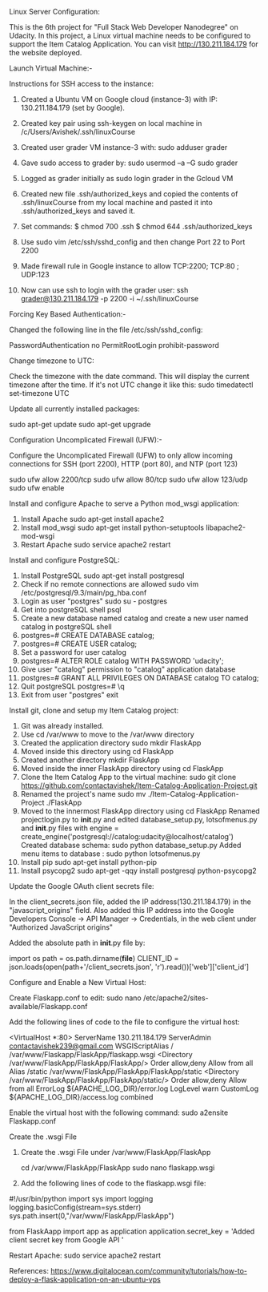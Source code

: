 Linux Server Configuration:

This is the 6th project for "Full Stack Web Developer Nanodegree" on Udacity.
In this project, a Linux virtual machine needs to be configured to support the Item Catalog Application.
You can visit  http://130.211.184.179  for the website deployed.

Launch Virtual Machine:-

Instructions for SSH access to the instance:
1.	Created a Ubuntu VM on Google cloud (instance-3) with IP: 130.211.184.179 (set by Google).
2.	Created key pair using ssh-keygen on local machine in /c/Users/Avishek/.ssh/linuxCourse
3.	Created user grader VM instance-3 with: sudo adduser grader
4.	Gave sudo access to grader by: sudo usermod –a –G sudo grader
5.	Logged as grader initially as sudo login grader in the Gcloud VM
6.	Created new file .ssh/authorized_keys and copied the contents of .ssh/linuxCourse from my local machine and pasted it into .ssh/authorized_keys and saved it.
7.	Set commands:
    $ chmod 700 .ssh
    $ chmod 644 .ssh/authorized_keys

8.	Use sudo vim /etc/ssh/sshd_config and then change Port 22 to Port 2200
9.	Made firewall rule in Google instance to allow TCP:2200; TCP:80 ; UDP:123
10.	Now can use ssh to login with the grader user: ssh grader@130.211.184.179 -p 2200 -i ~/.ssh/linuxCourse

Forcing Key Based Authentication:-

Changed the following line in the file /etc/ssh/sshd_config:

PasswordAuthentication no
PermitRootLogin prohibit-password

Change timezone to UTC:

Check the timezone with the date command. This will display the current timezone after the time. If it's not UTC change it like this:
sudo timedatectl set-timezone UTC

Update all currently installed packages:

sudo apt-get update
sudo apt-get upgrade

Configuration Uncomplicated Firewall (UFW):-

Configure the Uncomplicated Firewall (UFW) to only allow incoming connections for SSH (port 2200), HTTP (port 80), and NTP (port 123)

sudo ufw allow 2200/tcp
sudo ufw allow 80/tcp
sudo ufw allow 123/udp
sudo ufw enable

Install and configure Apache to serve a Python mod_wsgi application:

1.	Install Apache sudo apt-get install apache2
2.	Install mod_wsgi sudo apt-get install python-setuptools libapache2-mod-wsgi
3.	Restart Apache sudo service apache2 restart

Install and configure PostgreSQL:

1.	Install PostgreSQL sudo apt-get install postgresql
2.	Check if no remote connections are allowed sudo vim /etc/postgresql/9.3/main/pg_hba.conf
3.	Login as user "postgres" sudo su - postgres
4.	Get into postgreSQL shell psql
5.	Create a new database named catalog and create a new user named catalog in postgreSQL shell
6.	postgres=# CREATE DATABASE catalog;
7.	postgres=# CREATE USER catalog;
8.	Set a password for user catalog
9.	postgres=# ALTER ROLE catalog WITH PASSWORD 'udacity';
10.	Give user "catalog" permission to "catalog" application database
11.	postgres=# GRANT ALL PRIVILEGES ON DATABASE catalog TO catalog;
12.	Quit postgreSQL postgres=# \q
13.	Exit from user "postgres"
    exit

Install git, clone and setup my Item Catalog project:

1.	Git was already installed.
2.	Use cd /var/www to move to the /var/www directory
3.	Created the application directory sudo mkdir FlaskApp
4.	Moved inside this directory using cd FlaskApp
5.	Created another directory mkdir FlaskApp
6.	Moved inside the inner FlaskApp directory using cd FlaskApp
7.	Clone the Item Catalog App to the virtual machine: sudo git clone https://github.com/contactavishek/Item-Catalog-Application-Project.git
8.	Renamed the project's name sudo mv ./Item-Catalog-Application-Project ./FlaskApp
9.	Moved to the innermost FlaskApp directory using cd FlaskApp
        Renamed projectlogin.py to __init__.py and edited database_setup.py, lotsofmenus.py and __init__.py files with engine = create_engine('postgresql://catalog:udacity@localhost/catalog')
        Created database schema: sudo python database_setup.py
	    Added menu items to database : sudo python lotsofmenus.py
10.	Install pip sudo apt-get install python-pip
11.	Install psycopg2 sudo apt-get -qqy install postgresql python-psycopg2

Update the Google OAuth client secrets file:

In the client_secrets.json file, added the IP address(130.211.184.179) in the "javascript_origins" field. Also added this IP address into the Google Developers Console -> API Manager -> Credentials, in the web client under "Authorized JavaScript origins"

Added the absolute path in __init__.py file by:

import os
path = os.path.dirname(__file__)
CLIENT_ID = json.loads(open(path+'/client_secrets.json', 'r').read())['web']['client_id']

Configure and Enable a New Virtual Host:

Create Flaskapp.conf to edit: sudo nano /etc/apache2/sites-available/Flaskapp.conf

Add the following lines of code to the file to configure the virtual host:

<VirtualHost *:80>
	ServerName 130.211.184.179
	ServerAdmin contactavishek239@gmail.com
	WSGIScriptAlias / /var/www/Flaskapp/FlaskApp/flaskapp.wsgi
	<Directory /var/www/FlaskApp/FlaskApp/FlaskApp/>
		Order allow,deny
		Allow from all
	</Directory>
	Alias /static /var/www/FlaskApp/FlaskApp/FlaskApp/static
	<Directory /var/www/FlaskApp/FlaskApp/FlaskApp/static/>
		Order allow,deny
		Allow from all
	</Directory>
	ErrorLog ${APACHE_LOG_DIR}/error.log
	LogLevel warn
	CustomLog ${APACHE_LOG_DIR}/access.log combined
</VirtualHost>


Enable the virtual host with the following command: sudo a2ensite Flaskapp.conf

Create the .wsgi File

1.	Create the .wsgi File under /var/www/FlaskApp/FlaskApp

    cd /var/www/FlaskApp/FlaskApp
    sudo nano flaskapp.wsgi

2.	Add the following lines of code to the flaskapp.wsgi file:
   
   #!/usr/bin/python
   import sys
   import logging
   logging.basicConfig(stream=sys.stderr)
   sys.path.insert(0,"/var/www/FlaskApp/FlaskApp")

   from FlaskAapp import app as application
   application.secret_key = 'Added client secret key from Google API '

Restart Apache:
	sudo service apache2 restart

References:
https://www.digitalocean.com/community/tutorials/how-to-deploy-a-flask-application-on-an-ubuntu-vps
